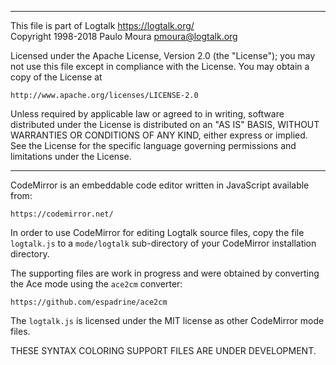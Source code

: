 ________________________________________________________________________

This file is part of Logtalk <https://logtalk.org/>  
Copyright 1998-2018 Paulo Moura <pmoura@logtalk.org>

Licensed under the Apache License, Version 2.0 (the "License");
you may not use this file except in compliance with the License.
You may obtain a copy of the License at

    http://www.apache.org/licenses/LICENSE-2.0

Unless required by applicable law or agreed to in writing, software
distributed under the License is distributed on an "AS IS" BASIS,
WITHOUT WARRANTIES OR CONDITIONS OF ANY KIND, either express or implied.
See the License for the specific language governing permissions and
limitations under the License.
________________________________________________________________________


CodeMirror is an embeddable code editor written in JavaScript available from:

	https://codemirror.net/

In order to use CodeMirror for editing Logtalk source files, copy the file
`logtalk.js` to a `mode/logtalk` sub-directory of your CodeMirror installation
directory.

The supporting files are work in progress and were obtained by converting
the Ace mode using the `ace2cm` converter:

	https://github.com/espadrine/ace2cm

The `logtalk.js` is licensed under the MIT license as other CodeMirror mode
files.

THESE SYNTAX COLORING SUPPORT FILES ARE UNDER DEVELOPMENT.

